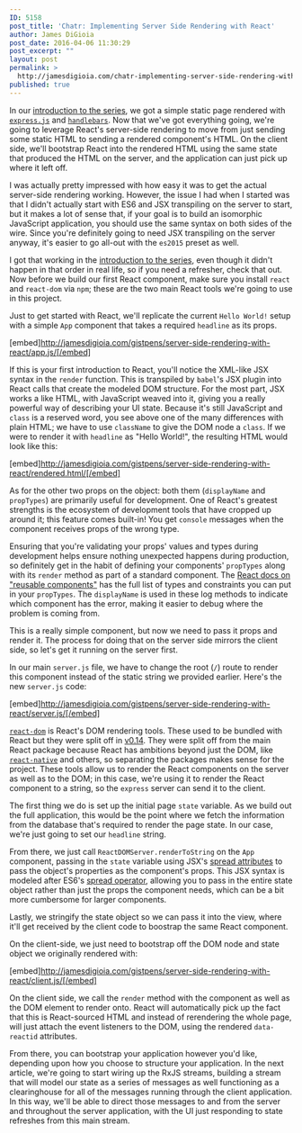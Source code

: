 ```yaml
---
ID: 5158
post_title: 'Chatr: Implementing Server Side Rendering with React'
author: James DiGioia
post_date: 2016-04-06 11:30:29
post_excerpt: ""
layout: post
permalink: >
  http://jamesdigioia.com/chatr-implementing-server-side-rendering-with-react/
published: true
---
```

In our [introduction to the series][], we got a simple static page rendered with [`express.js`][] and [`handlebars`][]. Now that we've got everything going, we're going to leverage React's server-side rendering to move from just sending some static HTML to sending a rendered component's HTML. On the client side, we'll bootstrap React into the rendered HTML using the same state that produced the HTML on the server, and the application can just pick up where it left off.

I was actually pretty impressed with how easy it was to get the actual server-side rendering working. However, the issue I had when I started was that I didn't actually start with ES6 and JSX transpiling on the server to start, but it makes a lot of sense that, if your goal is to build an isomorphic JavaScript application, you should use the same syntax on both sides of the wire. Since you're definitely going to need JSX transpiling on the server anyway, it's easier to go all-out with the `es2015` preset as well.

I got that working in the [introduction to the series][], even though it didn't happen in that order in real life, so if you need a refresher, check that out. Now before we build our first React component, make sure you install `react` and `react-dom` via `npm`; these are the two main React tools we're going to use in this project.

Just to get started with React, we'll replicate the current `Hello World!` setup with a simple `App` component that takes a required `headline` as its props.

[embed]http://jamesdigioia.com/gistpens/server-side-rendering-with-react/app.js/[/embed]

If this is your first introduction to React, you'll notice the XML-like JSX syntax in the `render` function. This is transpiled by `babel`'s JSX plugin into React calls that create the modeled DOM structure. For the most part, JSX works a like HTML, with JavaScript weaved into it, giving you a really powerful way of describing your UI state. Because it's still JavaScript and `class` is a reserved word, you see above one of the many differences with plain HTML; we have to use `className` to give the DOM node a `class`. If we were to render it with `headline` as "Hello World!", the resulting HTML would look like this:

[embed]http://jamesdigioia.com/gistpens/server-side-rendering-with-react/rendered.html/[/embed]

As for the other two props on the object: both them (`displayName` and `propTypes`) are primarily useful for development. One of React's greatest strengths is the ecosystem of development tools that have cropped up around it; this feature comes built-in! You get `console` messages when the component receives props of the wrong type.

Ensuring that you're validating your props' values and types during development helps ensure nothing unexpected happens during production, so definitely get in the habit of defining your components' `propTypes` along with its `render` method as part of a standard component. The [React docs on "reusable components"][reusable components] has the full list of types and constraints you can put in your `propTypes`. The `displayName` is used in these log methods to indicate which component has the error, making it easier to debug where the problem is coming from.

This is a really simple component, but now we need to pass it props and render it. The process for doing that on the server side mirrors the client side, so let's get it running on the server first.

In our main `server.js` file, we have to change the root (`/`) route to render this component instead of the static string we provided earlier. Here's the new `server.js` code:

[embed]http://jamesdigioia.com/gistpens/server-side-rendering-with-react/server.js/[/embed]

[`react-dom`][] is React's DOM rendering tools. These used to be bundled with React but they were split off in [v0.14][]. They were split off from the main React package because React has ambitions beyond just the DOM, like [`react-native`][] and others, so separating the packages makes sense for the project. These tools allow us to render the React components on the server as well as to the DOM; in this case, we're using it to render the React component to a string, so the `express` server can send it to the client.

The first thing we do is set up the initial page `state` variable. As we build out the full application, this would be the point where we fetch the information from the database that's required to render the page state. In our case, we're just going to set our `headline` string.

From there, we just call `ReactDOMServer.renderToString` on the `App` component, passing in the `state` variable using JSX's [spread attributes][] to pass the object's properties as the component's props. This JSX syntax is modeled after ES6's [spread operator][], allowing you to pass in the entire state object rather than just the props the component needs, which can be a bit more cumbersome for larger components.

Lastly, we stringify the state object so we can pass it into the view, where it'll get received by the client code to boostrap the same React component.

On the client-side, we just need to bootstrap off the DOM node and state object we originally rendered with:

[embed]http://jamesdigioia.com/gistpens/server-side-rendering-with-react/client.js/[/embed]

On the client side, we call the `render` method with the component as well as the DOM element to render onto. React will automatically pick up the fact that this is React-sourced HTML and instead of rerendering the whole page, will just attach the event listeners to the DOM, using the rendered `data-reactid` attributes.

From there, you can bootstrap your application however you'd like, depending upon how you choose to structure your application. In the next article, we're going to start wiring up the RxJS streams, building a stream that will model our state as a series of messages as well functioning as a clearinghouse for all of the messages running through the client application. In this way, we'll be able to direct those messages to and from the server and throughout the server application, with the UI just responding to state refreshes from this main stream.

  [introduction to the series]: http://jamesdigioia.com/chatr-exploring-react-rxjs-with-a-chat-application/
  [`express.js`]: http://expressjs.com/
  [`handlebars`]: http://handlebarsjs.com/
  [`babel`]: https://babeljs.io/
  [reusable components]: http://facebook.github.io/react/docs/reusable-components.html
  [`react-dom`]: https://www.npmjs.com/package/react-dom
  [v0.14]: https://facebook.github.io/react/blog/2015/10/07/react-v0.14.html
  [`react-native`]: https://github.com/facebook/react-native
  [spread attributes]: https://facebook.github.io/react/docs/jsx-spread.html
  [spread operator]: https://developer.mozilla.org/en-US/docs/Web/JavaScript/Reference/Operators/Spread_operator